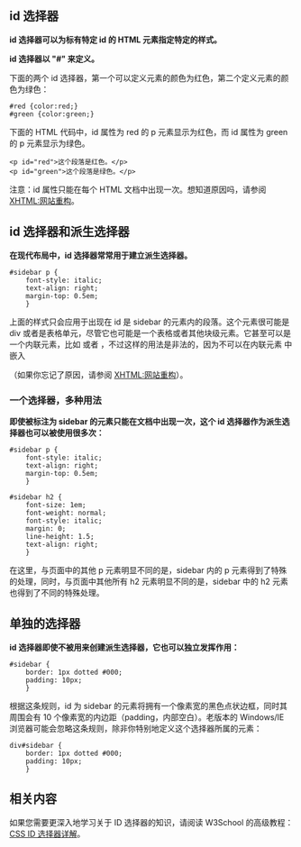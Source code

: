 ## id 选择器

**id 选择器可以为标有特定 id 的 HTML 元素指定特定的样式。**

**id 选择器以 "#" 来定义。**

下面的两个 id 选择器，第一个可以定义元素的颜色为红色，第二个定义元素的颜色为绿色：

```
#red {color:red;}
#green {color:green;}

```

下面的 HTML 代码中，id 属性为 red 的 p 元素显示为红色，而 id 属性为 green 的 p 元素显示为绿色。

```
<p id="red">这个段落是红色。</p>
<p id="green">这个段落是绿色。</p>

```

注意：id 属性只能在每个 HTML 文档中出现一次。想知道原因吗，请参阅 [XHTML:网站重构](http://www.w3school.com.cn/xhtml/xhtml_structural_01.asp)。

## id 选择器和派生选择器

**在现代布局中，id 选择器常常用于建立派生选择器。**

```
#sidebar p {
	font-style: italic;
	text-align: right;
	margin-top: 0.5em;
	}

```

上面的样式只会应用于出现在 id 是 sidebar 的元素内的段落。这个元素很可能是 div 或者是表格单元，尽管它也可能是一个表格或者其他块级元素。它甚至可以是一个内联元素，比如 <em></em> 或者 <span></span>，不过这样的用法是非法的，因为不可以在内联元素 <span> 中嵌入 <p> （如果你忘记了原因，请参阅 [XHTML:网站重构](http://www.w3school.com.cn/xhtml/xhtml_structural_01.asp)）。

### 一个选择器，多种用法

**即使被标注为 sidebar 的元素只能在文档中出现一次，这个 id 选择器作为派生选择器也可以被使用很多次：**

```
#sidebar p {
	font-style: italic;
	text-align: right;
	margin-top: 0.5em;
	}

#sidebar h2 {
	font-size: 1em;
	font-weight: normal;
	font-style: italic;
	margin: 0;
	line-height: 1.5;
	text-align: right;
	}

```

在这里，与页面中的其他 p 元素明显不同的是，sidebar 内的 p 元素得到了特殊的处理，同时，与页面中其他所有 h2 元素明显不同的是，sidebar 中的 h2 元素也得到了不同的特殊处理。

## 单独的选择器

**id 选择器即使不被用来创建派生选择器，它也可以独立发挥作用：**

```
#sidebar {
	border: 1px dotted #000;
	padding: 10px;
	}
```

根据这条规则，id 为 sidebar 的元素将拥有一个像素宽的黑色点状边框，同时其周围会有 10 个像素宽的内边距（padding，内部空白）。老版本的 Windows/IE 浏览器可能会忽略这条规则，除非你特别地定义这个选择器所属的元素：

```
div#sidebar {
	border: 1px dotted #000;
	padding: 10px;
	}
```

## 相关内容

如果您需要更深入地学习关于 ID 选择器的知识，请阅读 W3School 的高级教程：[CSS ID 选择器详解](http://www.w3school.com.cn/css/css_selector_id.asp)。